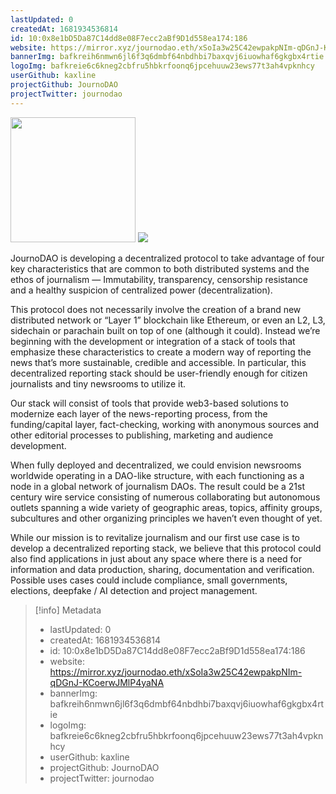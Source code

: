 ```yaml
---
lastUpdated: 0
createdAt: 1681934536814
id: 10:0x8e1bD5Da87C14dd8e08F7ecc2aBf9D1d558ea174:186
website: https://mirror.xyz/journodao.eth/xSoIa3w25C42ewpakpNIm-qDGnJ-KCoerwJMlP4yaNA
bannerImg: bafkreih6nmwn6jl6f3q6dmbf64nbdhbi7baxqvj6iuowhaf6gkgbx4rtie
logoImg: bafkreie6c6kneg2cbfru5hbkrfoonq6jpcehuuw23ews77t3ah4vpknhcy
userGithub: kaxline
projectGithub: JournoDAO
projectTwitter: journodao
---
```


<img style="width: 200px" src="https://ipfs-grants-stack.gitcoin.co/ipfs/bafkreie6c6kneg2cbfru5hbkrfoonq6jpcehuuw23ews77t3ah4vpknhcy">

<img src="https://ipfs-grants-stack.gitcoin.co/ipfs/bafkreih6nmwn6jl6f3q6dmbf64nbdhbi7baxqvj6iuowhaf6gkgbx4rtie">

JournoDAO is developing a decentralized protocol to take advantage of four key characteristics that are common to both distributed systems and the ethos of journalism — Immutability, transparency, censorship resistance and a healthy suspicion of centralized power (decentralization).

This protocol does not necessarily involve the creation of a brand new distributed network or “Layer 1” blockchain like Ethereum, or even an L2, L3, sidechain or parachain built on top of one (although it could). Instead we’re beginning with the development or integration of a stack of tools that emphasize these characteristics to create a modern way of reporting the news that’s more sustainable, credible and accessible. In particular, this decentralized reporting stack should be user-friendly enough for citizen journalists and tiny newsrooms to utilize it.

Our stack will consist of tools that provide web3-based solutions to modernize each layer of the news-reporting process, from the funding/capital layer, fact-checking, working with anonymous sources and other editorial processes to publishing, marketing and audience development.

When fully deployed and decentralized, we could envision newsrooms worldwide operating in a DAO-like structure, with each functioning as a node in a global network of journalism DAOs. The result could be a 21st century wire service consisting of numerous collaborating but autonomous outlets spanning a wide variety of geographic areas, topics, affinity groups, subcultures and other organizing principles we haven’t even thought of yet.

While our mission is to revitalize journalism and our first use case is to develop a decentralized reporting stack, we believe that this protocol could also find applications in just about any space where there is a need for information and data production, sharing, documentation and verification. Possible uses cases could include compliance, small governments, elections, deepfake / AI detection and project management.

> [!info] Metadata
> * lastUpdated: 0
> * createdAt: 1681934536814
> * id: 10:0x8e1bD5Da87C14dd8e08F7ecc2aBf9D1d558ea174:186
> * website: https://mirror.xyz/journodao.eth/xSoIa3w25C42ewpakpNIm-qDGnJ-KCoerwJMlP4yaNA
> * bannerImg: bafkreih6nmwn6jl6f3q6dmbf64nbdhbi7baxqvj6iuowhaf6gkgbx4rtie
> * logoImg: bafkreie6c6kneg2cbfru5hbkrfoonq6jpcehuuw23ews77t3ah4vpknhcy
> * userGithub: kaxline
> * projectGithub: JournoDAO
> * projectTwitter: journodao